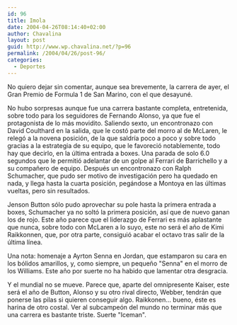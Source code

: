 ```yaml
---
id: 96
title: Imola
date: 2004-04-26T08:14:40+02:00
author: Chavalina
layout: post
guid: http://www.wp.chavalina.net/?p=96
permalink: /2004/04/26/post-96/
categories:
  - Deportes
---
```

No quiero dejar sin comentar, aunque sea brevemente, la carrera de ayer, el Gran Premio de Formula 1 de San Marino, con el que desayuné.

No hubo sorpresas aunque fue una carrera bastante completa, entretenida, sobre todo para los seguidores de Fernando Alonso, ya que fue el protagonista de lo más movidito. Saliendo sexto, un encontronazo con David Coulthard en la salida, que le costó parte del morro al de McLaren, le relegó a la novena posición, de la que saldría poco a poco y sobre todo gracias a la estrategia de su equipo, que le favoreció notablemente, todo hay que decirlo, en la &uacute;ltima entrada a boxes. Una parada de solo 6.0 segundos que le permitió adelantar de un golpe al Ferrari de Barrichello y a su compa&ntilde;ero de equipo. Después un encontronazo con Ralph Schumacher, que pudo ser motivo de investigación pero ha quedado en nada, y llega hasta la cuarta posición, pegándose a Montoya en las &uacute;ltimas vueltas, pero sin resultados.

Jenson Button sólo pudo aprovechar su pole hasta la primera entrada a boxes, Schumacher ya no soltó la primera posición, así que de nuevo ganan los de rojo. Este a&ntilde;o parece que el liderazgo de Ferrari es más aplastante que nunca, sobre todo con McLaren a lo suyo, este no será el a&ntilde;o de Kimi Raikkonnen, que, por otra parte, consiguió acabar el octavo tras salir de la &uacute;ltima línea.

Una nota: homenaje a Ayrton Senna en Jordan, que estamparon su cara en los bólidos amarillos, y, como siempre, un peque&ntilde;o "Senna" en el morro de los Williams. Este a&ntilde;o por suerte no ha habido que lamentar otra desgracia.

Y el mundial no se mueve. Parece que, aparte del omnipresente Kaiser, este será el a&ntilde;o de Button, Alonso y su otro rival directo, Webber, tendrán que ponerse las pilas si quieren conseguir algo. Raikkonen… bueno, éste es harina de otro costal. Ver al subcampeón del mundo no terminar más que una carrera es bastante triste. Suerte "Iceman".